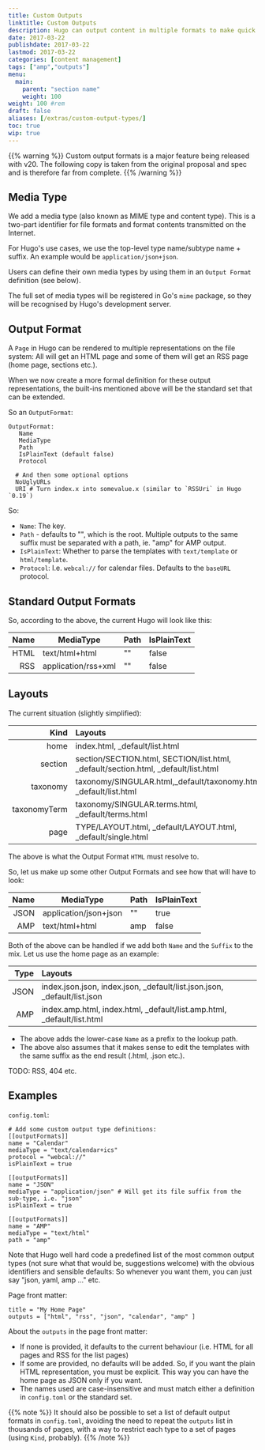 ```yaml
---
title: Custom Outputs
linktitle: Custom Outputs
description: Hugo can output content in multiple formats to make quick work of
date: 2017-03-22
publishdate: 2017-03-22
lastmod: 2017-03-22
categories: [content management]
tags: ["amp","outputs"]
menu:
  main:
    parent: "section name"
    weight: 100
weight: 100	#rem
draft: false
aliases: [/extras/custom-output-types/]
toc: true
wip: true
---
```


{{% warning %}}
Custom output formats is a major feature being released with v20. The following copy is taken from the original proposal and spec and is therefore far from complete.
{{% /warning %}}

## Media Type

We add a  media type (also known as MIME type and content type). This is a two-part identifier for file formats and format contents transmitted on the Internet.

For Hugo's use cases, we use the top-level type name/subtype name + suffix. An example would be `application/json+json`.

Users can define their own media types by using them in an `Output Format` definition (see below).

The full set of media types will be registered in Go's `mime` package, so they will be recognised by Hugo's development server.

## Output Format

A `Page` in Hugo can be rendered to multiple representations on the file system: All will get an HTML page and some of them will get an RSS page (home page, sections etc.).

When we now create a more formal definition for these output representations, the built-ins mentioned above will be the standard set that can be extended.

So an `OutputFormat`:

```
OutputFormat:
   Name
   MediaType
   Path
   IsPlainText (default false)
   Protocol

  # And then some optional options
  NoUglyURLs
  URI # Turn index.x into somevalue.x (similar to `RSSUri` in Hugo `0.19`)
```

So:

* `Name`: The key.
* `Path` - defaults to "", which is the root. Multiple outputs to the same suffix must be separated with a path, ie. "amp" for AMP output.
* `IsPlainText`: Whether to parse the templates with `text/template` or `html/template`.
* `Protocol`: I.e. `webcal://` for calendar files. Defaults to the `baseURL` protocol.

## Standard Output Formats

So, according to the above, the current Hugo will look like this:

| Name        | MediaType           | Path  | IsPlainText
| -------------:|-------------| -----|-----|
| HTML     | text/html+html | ""  | false |
| RSS     | application/rss+xml | ""  | false |

## Layouts

The current situation (slightly simplified):

| Kind                     | Layouts
| ----------------:|:-------------|
| home                  | index.html, _default/list.html |
| section               | section/SECTION.html, SECTION/list.html, _default/section.html, _default/list.html |
| taxonomy           | taxonomy/SINGULAR.html,_default/taxonomy.html, _default/list.html |
| taxonomyTerm  |taxonomy/SINGULAR.terms.html, _default/terms.html|
| page                  | TYPE/LAYOUT.html, _default/LAYOUT.html, _default/single.html|

The above is what the Output Format `HTML` must resolve to.

So, let us make up some other Output Formats and see how that will have to look:

| Name        | MediaType           | Path  | IsPlainText
| -------------:|-------------| -----|-----|
| JSON     | application/json+json | ""  | true |
| AMP     |  text/html+html | amp  | false |

Both of the above can be handled if we add both `Name` and the `Suffix` to the mix. Let us use the home page as an example:

| Type                    | Layouts
| -----------:|:-------------|
| JSON          | index.json.json, index.json, _default/list.json.json, _default/list.json
| AMP            | index.amp.html, index.html,  _default/list.amp.html, _default/list.html

* The above adds the lower-case `Name` as a prefix to the lookup path.
* The above also assumes that it makes sense to edit the templates with the same suffix as the end result (.html, .json etc.).

TODO: RSS, 404 etc.

## Examples

`config.toml`:

```
# Add some custom output type definitions:
[[outputFormats]]
name = "Calendar"
mediaType = "text/calendar+ics"
protocol = "webcal://"
isPlainText = true

[[outputFormats]]
name = "JSON"
mediaType = "application/json" # Will get its file suffix from the sub-type, i.e. "json"
isPlainText = true

[[outputFormats]]
name = "AMP"
mediaType = "text/html"
path = "amp"

```

Note that Hugo well hard code a predefined list of the most common output types (not sure what that would be, suggestions welcome) with the obvious identifiers and sensible defaults: So whenever you want them, you can just say "json, yaml, amp ..." etc.

Page front matter:

```
title = "My Home Page"
outputs = ["html", "rss", "json", "calendar", "amp" ]
```

About the `outputs` in the page front matter:

* If none is provided, it defaults to the current behaviour (i.e. HTML for all pages and RSS for the list pages)
* If some are provided, no defaults will be added. So, if you want the plain HTML representation, you must be explicit. This way you can have the home page as JSON only if you want.
* The names used are case-insensitive and must match either a definition in `config.toml` or the standard set.

{{% note %}}
It should also be possible to set a list of default output formats in `config.toml`, avoiding the need to repeat the `outputs` list in thousands of pages, with a way to restrict each type to a set of pages (using `Kind`, probably).
{{% /note %}}